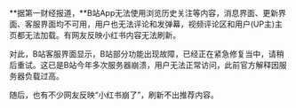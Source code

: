 **据第一财经报道，**B站App无法使用浏览历史关注等内容，消息界面、更新界面、客服界面均不可用，用户也无法评论和发弹幕，视频评论区和用户(UP主)主页都无法加载。有网友反映小红书内容无法刷新。

对此，B站客服界面显示，B站部分功能出现故障，已经正在紧急修复当中，请稍后重试。这已是B站今年多次服务器崩溃，用户无法正常访问，此前官方解释因服务器负载过高。

随后，也有不少网友反映“小红书崩了”，刷新不出推荐内容。